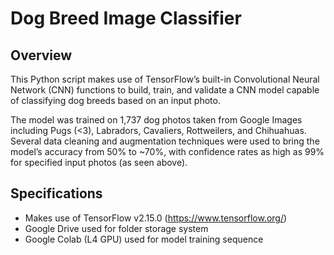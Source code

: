 # Dog Breed Image Classifier
## Overview
This Python script makes use of TensorFlow’s built-in Convolutional Neural Network (CNN) functions to build, train, and validate a CNN model capable of classifying dog breeds based on an input photo. 

The model was trained on 1,737 dog photos taken from Google Images including Pugs (<3), Labradors, Cavaliers, Rottweilers, and Chihuahuas. Several data cleaning and augmentation techniques were used to bring the model’s accuracy from 50% to ~70%, with confidence rates as high as 99% for specified input photos (as seen above).

## Specifications
- Makes use of TensorFlow v2.15.0 (https://www.tensorflow.org/)
- Google Drive used for folder storage system
- Google Colab (L4 GPU) used for model training sequence
